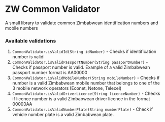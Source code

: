 # ZW Common Validator
A small library to validate common Zimbabwean identification numbers and mobile numbers

### Available validations

1. `CommonValidator.isValidId(String idNumber)` - Checks if identification number is valid
2. `CommonValidator.isValidPassportNumber(String passportNumber)` - Checks if passport number is valid. Example of a valid Zimbabwean passport number format is AA00000
3. `CommonValidator.isValidMobileNumber(String mobileNumber)` - Checks if number is a valid Zimbabwean mobile number that belongs to one of the 3 mobile network operators (Econet, Netone, Telecel)
4. `CommonValidator.isValidDriverLicence(String licenceNumber)` - Checks if licence number is a valid Zimbabwean driver licence in the format 00000AA
5. `CommonValidator.isValidNumberPlate(String numberPlate)` - Check if vehicle number plate is a valid Zimbabwean plate.